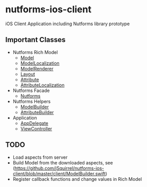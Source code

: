 # nutforms-ios-client
iOS Client Application including Nutforms library prototype

## Important Classes
- Nutforms Rich Model
  - [Model](https://github.com/jSquirrel/nutforms-ios-client/blob/master/client/Model.swift)
  - [ModelLocalization](https://github.com/jSquirrel/nutforms-ios-client/blob/master/client/ModelLocalization.swift)
  - [ModelRenderer](https://github.com/jSquirrel/nutforms-ios-client/blob/master/client/ModelRenderer.swift)
  - [Layout](https://github.com/jSquirrel/nutforms-ios-client/blob/master/client/Layout.swift)
  - [Attribute](https://github.com/jSquirrel/nutforms-ios-client/blob/master/client/Attribute.swift)
  - [AttributeLocalization](https://github.com/jSquirrel/nutforms-ios-client/blob/master/client/AttributeLocalization.swift)
- Nutforms Facade
  - [Nutforms](https://github.com/jSquirrel/nutforms-ios-client/blob/master/client/Nutforms.swift)
- Nutforms Helpers
  - [ModelBuilder](https://github.com/jSquirrel/nutforms-ios-client/blob/master/client/ModelBuilder.swift)
  - [AttributeBuilder](https://github.com/jSquirrel/nutforms-ios-client/blob/master/client/AttributeBuilder.swift)
- Application
  - [AppDelegate](https://github.com/jSquirrel/nutforms-ios-client/blob/master/client/AppDelegate.swift)
  - [ViewController](https://github.com/jSquirrel/nutforms-ios-client/blob/master/client/ViewController.swift)

## TODO
  - Load aspects from server
  - Build Model from the downloaded aspects, see (https://github.com/jSquirrel/nutforms-ios-client/blob/master/client/ModelBuilder.swift)
  - Register callback functions and change values in Rich Model
